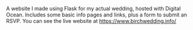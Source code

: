 A website I made using Flask for my actual wedding, hosted with Digital Ocean. Includes some basic info pages and links, plus a form to submit an RSVP.
You can see the live website at https://www.birchwedding.info/
